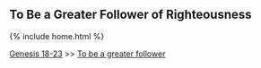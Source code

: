 ## To Be a Greater Follower of Righteousness

{% include home.html %}

[Genesis 18-23](https://www.churchofjesuschrist.org/study/manual/come-follow-me-for-sunday-school-old-testament-2022/08?lang=eng) >> <a href="/docs/otlessons/abrahamcovenant">To be a greater follower</a>

